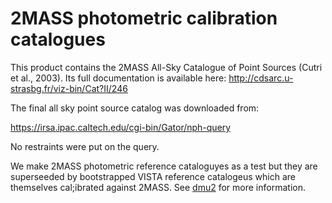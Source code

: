 # 2MASS photometric calibration catalogues

This product contains the 2MASS All-Sky Catalogue of Point Sources (Cutri et al., 2003). Its full documentation is available here: http://cdsarc.u-strasbg.fr/viz-bin/Cat?II/246

The final all sky point source catalog was downloaded from:

https://irsa.ipac.caltech.edu/cgi-bin/Gator/nph-query

No restraints were put on the query.

We make 2MASS photometric reference cataloguyes as a test but they are superseeded by bootstrapped VISTA reference catalogeus which are themselves cal;ibrated against 2MASS. See [dmu2](../../dmu2/) for more information.
